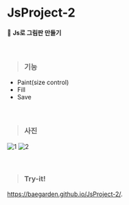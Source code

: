 # JsProject-2
🎨 <strong>Js로 그림판 만들기</strong><br><br><br>

> ### 기능 
* Paint(size control)
* Fill
* Save
<br><br><br>

> ### 사진 
![1](https://user-images.githubusercontent.com/76520025/107651634-1021b880-6cc3-11eb-85a1-1c5113963433.JPG)
![2](https://user-images.githubusercontent.com/76520025/107651644-131ca900-6cc3-11eb-9c0d-b105f3a78eb5.JPG)
<br><br><br>

> ### Try-it! 
https://baegarden.github.io/JsProject-2/.

